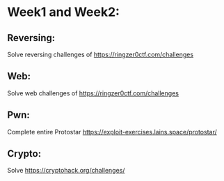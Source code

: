 
# Week1 and Week2:

## Reversing:
Solve reversing challenges of https://ringzer0ctf.com/challenges

## Web:
Solve web challenges of https://ringzer0ctf.com/challenges

## Pwn:
Complete entire Protostar 
https://exploit-exercises.lains.space/protostar/

## Crypto:
Solve https://cryptohack.org/challenges/
